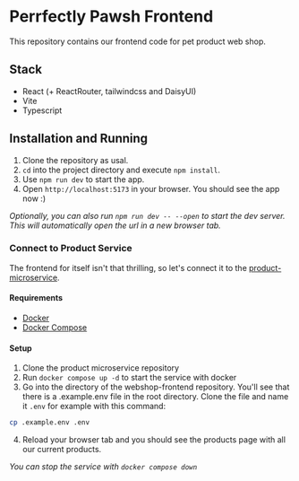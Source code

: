 # Perrfectly Pawsh Frontend
This repository contains our frontend code for pet product web shop.

## Stack
* React (+ ReactRouter, tailwindcss and DaisyUI)
* Vite
* Typescript

## Installation and Running
1. Clone the repository as usal.
2. `cd` into the project directory and execute `npm install`.
3. Use `npm run dev` to start the app.
4. Open `http://localhost:5173` in your browser. You should see the app now :)

*Optionally, you can also run `npm run dev -- --open` to start the dev server. This will automatically open the url in a new browser tab.*

### Connect to Product Service
The frontend for itself isn't that thrilling, so let's connect it to the [product-microservice](https://github.com/Purrfectly-Pawsh/product-service).

#### Requirements
* [Docker](https://www.docker.com/)
* [Docker Compose](https://docs.docker.com/compose/)

#### Setup
1. Clone the product microservice repository
2. Run `docker compose up -d` to start the service with docker
3. Go into the directory of the webshop-frontend repository. You'll see that there is a .example.env file in the root directory. Clone the file and name it `.env` for example with this command:
```sh
cp .example.env .env
```
4. Reload your browser tab and you should see the products page with all our current products.

*You can stop the service with `docker compose down`*

